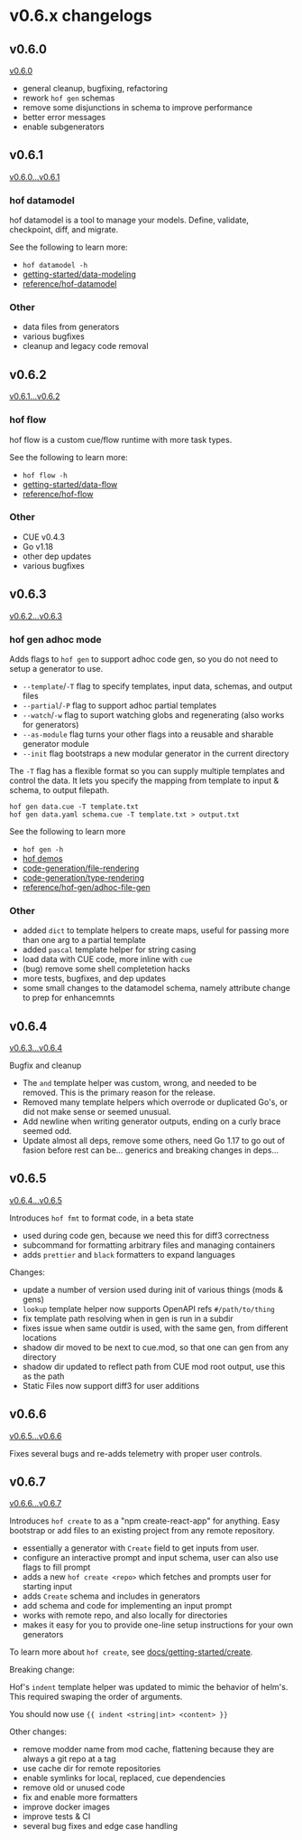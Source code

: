 # v0.6.x changelogs

## v0.6.0

[v0.6.0](https://github.com/hofstadter-io/hof/compare/v0.5.17...v0.6.0)

- general cleanup, bugfixing, refactoring
- rework `hof gen` schemas
- remove some disjunctions in schema to improve performance
- better error messages
- enable subgenerators

## v0.6.1

[v0.6.0...v0.6.1](https://github.com/hofstadter-io/hof/compare/v0.6.0...v0.6.1)

### hof datamodel

hof datamodel is a tool to manage your models.
Define, validate, checkpoint, diff, and migrate.

See the following to learn more:

- `hof datamodel -h`
- [getting-started/data-modeling](https://docs.hofstadter.io/getting-started/data-modeling/)
- [reference/hof-datamodel](https://docs.hofstadter.io/reference/hof-datamodel/)

### Other

- data files from generators
- various bugfixes
- cleanup and legacy code removal

## v0.6.2

[v0.6.1...v0.6.2](https://github.com/hofstadter-io/hof/compare/v0.6.1...v0.6.2)

### hof flow

hof flow is a custom cue/flow runtime with more task types.

See the following to learn more:

- `hof flow -h`
- [getting-started/data-flow](https://docs.hofstadter.io/getting-started/data-flow/)
- [reference/hof-flow](https://docs.hofstadter.io/reference/hof-flow/)

### Other

- CUE v0.4.3
- Go v1.18
- other dep updates
- various bugfixes


## v0.6.3

[v0.6.2...v0.6.3](https://github.com/hofstadter-io/hof/compare/v0.6.2...v0.6.3)

### hof gen adhoc mode

Adds flags to `hof gen` to support adhoc code gen,
so you do not need to setup a generator to use.

- `--template`/`-T` flag to specify templates, input data, schemas, and output files
- `--partial`/`-P` flag to support adhoc partial templates
- `--watch`/`-w` flag to suport watching globs and regenerating (also works for generators)
- `--as-module` flag turns your other flags into a reusable and sharable generator module
- `--init` flag bootstraps a new modular generator in the current directory

The `-T` flag has a flexible format so you can
supply multiple templates and control the data.
It lets you specify the mapping from template
to input & schema, to output filepath.

```
hof gen data.cue -T template.txt
hof gen data.yaml schema.cue -T template.txt > output.txt
```

See the following to learn more

- `hof gen -h`
- [hof demos](https://github.com/hofstadter-io/demos)
- [code-generation/file-rendering](https://docs.hofstadter.io/code-generation/file-rendering/)
- [code-generation/type-rendering](https://docs.hofstadter.io/code-generation/type-rendering/)
- [reference/hof-gen/adhoc-file-gen](https://docs.hofstadter.io/reference/hof-gen/adhoc-file-gen/)

### Other

- added `dict` to template helpers to create maps, useful for passing more than one arg to a partial template
- added `pascal` template helper for string casing
- load data with CUE code, more inline with `cue`
- (bug) remove some shell completetion hacks
- more tests, bugfixes, and dep updates
- some small changes to the datamodel schema, namely attribute change to prep for enhancemnts

## v0.6.4

[v0.6.3...v0.6.4](https://github.com/hofstadter-io/hof/compare/v0.6.3...v0.6.4)

Bugfix and cleanup

- The `and` template helper was custom, wrong, and needed to be removed. This is the primary reason for the release.
- Removed many template helpers which overrode or duplicated Go's, or did not make sense or seemed unusual.
- Add newline when writing generator outputs, ending on a curly brace seemed odd.
- Update almost all deps, remove some others, need Go 1.17 to go out of fasion before rest can be... generics and breaking changes in deps...


## v0.6.5

[v0.6.4...v0.6.5](https://github.com/hofstadter-io/hof/compare/v0.6.4...v0.6.5)

Introduces `hof fmt` to format code, in a beta state

- used during code gen, because we need this for diff3 correctness
- subcommand for formatting arbitrary files and managing containers
- adds `prettier` and `black` formatters to expand languages

Changes:

- update a number of version used during init of various things (mods & gens)
- `lookup` template helper now supports OpenAPI refs `#/path/to/thing`
- fix template path resolving when in gen is run in a subdir
- fixes issue when same outdir is used, with the same gen, from different locations
- shadow dir moved to be next to cue.mod, so that one can gen from any directory
- shadow dir updated to reflect path from CUE mod root output, use this as the path
- Static Files now support diff3 for user additions


## v0.6.6

[v0.6.5...v0.6.6](https://github.com/hofstadter-io/hof/compare/v0.6.5...v0.6.6)

Fixes several bugs and re-adds telemetry with proper user controls.


## v0.6.7

[v0.6.6...v0.6.7](https://github.com/hofstadter-io/hof/compare/v0.6.6...v0.6.7)

Introduces `hof create` to as a "npm create-react-app" for anything.
Easy bootstrap or add files to an existing project from any remote repository.

- essentially a generator with `Create` field to get inputs from user.
- configure an interactive prompt and input schema, user can also use flags to fill prompt
- adds a new `hof create <repo>` which fetches and prompts user for starting input
- adds `Create` schema and includes in generators
- add schema and code for implementing an input prompt
- works with remote repo, and also locally for directories
- makes it easy for you to provide one-line setup instructions for your own generators

To learn more about `hof create`, see
[docs/getting-started/create](https://docs.hofstadter.io/getting-started/create/).

Breaking change:

Hof's `indent` template helper was updated to mimic the behavior
of helm's. This required swaping the order of arguments.

You should now use `{{ indent <string|int> <content> }}`


Other changes:

- remove modder name from mod cache, flattening because they are always a git repo at a tag
- use cache dir for remote repositories
- enable symlinks for local, replaced, cue dependencies
- remove old or unused code
- fix and enable more formatters
- improve docker images
- improve tests & CI
- several bug fixes and edge case handling

